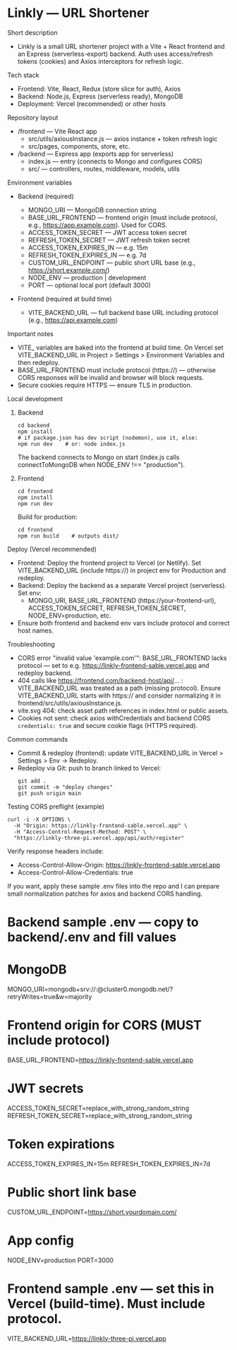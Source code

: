 # Linkly — URL Shortener

Short description
- Linkly is a small URL shortener project with a Vite + React frontend and an Express (serverless-export) backend. Auth uses access/refresh tokens (cookies) and Axios interceptors for refresh logic.

Tech stack
- Frontend: Vite, React, Redux (store slice for auth), Axios
- Backend: Node.js, Express (serverless ready), MongoDB
- Deployment: Vercel (recommended) or other hosts

Repository layout
- /frontend — Vite React app
  - src/utils/axiousInstance.js — axios instance + token refresh logic
  - src/pages, components, store, etc.
- /backend — Express app (exports app for serverless)
  - index.js — entry (connects to Mongo and configures CORS)
  - src/ — controllers, routes, middleware, models, utils

Environment variables
- Backend (required)
  - MONGO_URI — MongoDB connection string
  - BASE_URL_FRONTEND — frontend origin (must include protocol, e.g., https://app.example.com). Used for CORS.
  - ACCESS_TOKEN_SECRET — JWT access token secret
  - REFRESH_TOKEN_SECRET — JWT refresh token secret
  - ACCESS_TOKEN_EXPIRES_IN — e.g. 15m
  - REFRESH_TOKEN_EXPIRES_IN — e.g. 7d
  - CUSTOM_URL_ENDPOINT — public short URL base (e.g., https://short.example.com/)
  - NODE_ENV — production | development
  - PORT — optional local port (default 3000)

- Frontend (required at build time)
  - VITE_BACKEND_URL — full backend base URL including protocol (e.g., https://api.example.com)

Important notes
- VITE_ variables are baked into the frontend at build time. On Vercel set VITE_BACKEND_URL in Project > Settings > Environment Variables and then redeploy.
- BASE_URL_FRONTEND must include protocol (https://) — otherwise CORS responses will be invalid and browser will block requests.
- Secure cookies require HTTPS — ensure TLS in production.

Local development
1. Backend
   ```
   cd backend
   npm install
   # if package.json has dev script (nodemon), use it, else:
   npm run dev    # or: node index.js
   ```
   The backend connects to Mongo on start (index.js calls connectToMongoDB when NODE_ENV !== "production").

2. Frontend
   ```
   cd frontend
   npm install
   npm run dev
   ```
   Build for production:
   ```
   cd frontend
   npm run build    # outputs dist/
   ```

Deploy (Vercel recommended)
- Frontend: Deploy the frontend project to Vercel (or Netlify). Set VITE_BACKEND_URL (include https://) in project env for Production and redeploy.
- Backend: Deploy the backend as a separate Vercel project (serverless). Set env:
  - MONGO_URI, BASE_URL_FRONTEND (https://your-frontend-url), ACCESS_TOKEN_SECRET, REFRESH_TOKEN_SECRET, NODE_ENV=production, etc.
- Ensure both frontend and backend env vars include protocol and correct host names.

Troubleshooting
- CORS error "invalid value 'example.com'": BASE_URL_FRONTEND lacks protocol — set to e.g. https://linkly-frontend-sable.vercel.app and redeploy backend.
- 404 calls like https://frontend.com/backend-host/api/... : VITE_BACKEND_URL was treated as a path (missing protocol). Ensure VITE_BACKEND_URL starts with https:// and consider normalizing it in frontend/src/utils/axiousInstance.js.
- vite.svg 404: check asset path references in index.html or public assets.
- Cookies not sent: check axios withCredentials and backend CORS `credentials: true` and secure cookie flags (HTTPS required).

Common commands
- Commit & redeploy (frontend): update VITE_BACKEND_URL in Vercel > Settings > Env → Redeploy.
- Redeploy via Git: push to branch linked to Vercel:
  ```
  git add .
  git commit -m "deploy changes"
  git push origin main
  ```

Testing CORS preflight (example)
```
curl -i -X OPTIONS \
  -H "Origin: https://linkly-frontend-sable.vercel.app" \
  -H "Access-Control-Request-Method: POST" \
  "https://linkly-three-pi.vercel.app/api/auth/register"
```
Verify response headers include:
- Access-Control-Allow-Origin: https://linkly-frontend-sable.vercel.app
- Access-Control-Allow-Credentials: true

If you want, apply these sample .env files into the repo and I can prepare small normalization patches for axios and backend CORS handling.


# Backend sample .env — copy to backend/.env and fill values

# MongoDB
MONGO_URI=mongodb+srv://<user>:<password>@cluster0.mongodb.net/<dbname>?retryWrites=true&w=majority

# Frontend origin for CORS (MUST include protocol)
BASE_URL_FRONTEND=https://linkly-frontend-sable.vercel.app

# JWT secrets
ACCESS_TOKEN_SECRET=replace_with_strong_random_string
REFRESH_TOKEN_SECRET=replace_with_strong_random_string

# Token expirations
ACCESS_TOKEN_EXPIRES_IN=15m
REFRESH_TOKEN_EXPIRES_IN=7d

# Public short link base
CUSTOM_URL_ENDPOINT=https://short.yourdomain.com/

# App config
NODE_ENV=production
PORT=3000

# Frontend sample .env — set this in Vercel (build-time). Must include protocol.
VITE_BACKEND_URL=https://linkly-three-pi.vercel.app